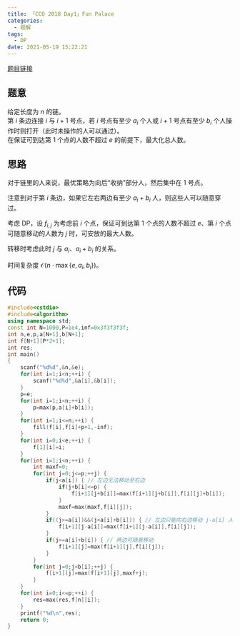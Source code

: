 ```yaml
---
title: 「CCO 2018 Day1」Fun Palace
categories:
  - 题解
tags:
  - DP
date: 2021-05-19 15:22:21
---
```


[题目链接](https://loj.ac/p/3516)

## 题意

给定长度为 $n$ 的链。  
第 $i$ 条边连接 $i$ 与 $i+1$ 号点，若 $i$ 号点有至少 $a_i$ 个人或 $i+1$ 号点有至少 $b_i$ 个人操作时则打开（此时未操作的人可以通过）。  
在保证可到达第 $1$ 个点的人数不超过 $e$ 的前提下，最大化总人数。

<!-- more -->

## 思路

对于链里的人来说，最优策略为向后“收纳”部分人，然后集中在 $1$ 号点。

注意到对于第 $i$ 条边，如果它左右两边有至少 $a_i+b_i$ 人，则这些人可以随意穿过。

考虑 DP，设 $f_{i,j}$ 为考虑前 $i$ 个点，保证可到达第 $1$ 个点的人数不超过 $e$、第 $i$ 个点可随意移动的人数为 $j$ 时，可安放的最大人数。

转移时考虑此时 $j$ 与 $a_i$、$a_i+b_i$ 的关系。

时间复杂度 $\mathcal O(n\cdot\max\{e,a_i,b_i\})$。

## 代码

```cpp
#include<cstdio>
#include<algorithm>
using namespace std;
const int N=1000,P=1e4,inf=0x3f3f3f3f;
int n,e,p,a[N+1],b[N+1];
int f[N+1][P*2+1];
int res;
int main()
{
    scanf("%d%d",&n,&e);
    for(int i=1;i<n;++i) {
        scanf("%d%d",&a[i],&b[i]);
    }
    p=e;
    for(int i=1;i<n;++i) {
        p=max(p,a[i]+b[i]);
    }
    for(int i=1;i<=n;++i) {
        fill(f[i],f[i]+p+1,-inf);
    }
    for(int i=0;i<e;++i) {
        f[1][i]=i;
    }
    for(int i=1;i<n;++i) {
        int maxf=0;
        for(int j=0;j<=p;++j) {
            if(j<a[i]) { // 左边无法移动至右边
                if(j+b[i]<=p) {
                    f[i+1][j+b[i]]=max(f[i+1][j+b[i]],f[i][j]+b[i]);
                }
                maxf=max(maxf,f[i][j]);
            }
            if((j>=a[i])&&(j<a[i]+b[i])) { // 左边只能向右边移动 j-a[i] 人
                f[i+1][j-a[i]]=max(f[i+1][j-a[i]],f[i][j]);
            }
            if(j>=a[i]+b[i]) { // 两边可随意移动
                f[i+1][j]=max(f[i+1][j],f[i][j]);
            }
        }
        for(int j=0;j<b[i];++j) {
            f[i+1][j]=max(f[i+1][j],maxf+j);
        }
    }
    for(int i=0;i<=p;++i) {
        res=max(res,f[n][i]);
    }
    printf("%d\n",res);
    return 0;
}
```